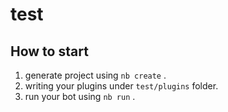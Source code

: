 # test

## How to start

1. generate project using `nb create` .
2. writing your plugins under `test/plugins` folder.
3. run your bot using `nb run` .
